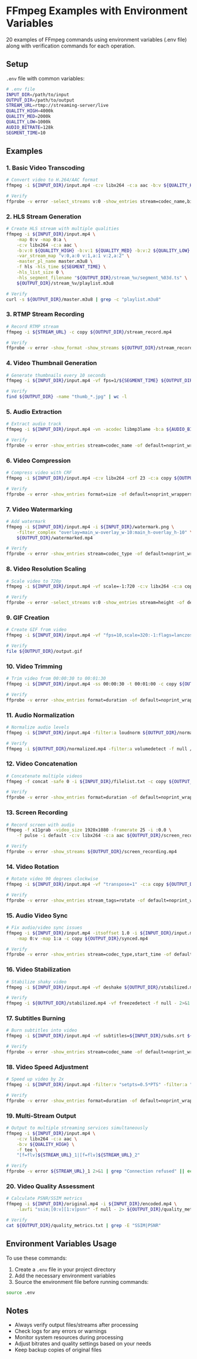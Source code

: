 # FFmpeg Examples with Environment Variables

20 examples of FFmpeg commands using environment variables (.env file) along with verification commands for each operation.

## Setup
`.env` file with common variables:

```bash
# .env file
INPUT_DIR=/path/to/input
OUTPUT_DIR=/path/to/output
STREAM_URL=rtmp://streaming-server/live
QUALITY_HIGH=4000k
QUALITY_MED=2000k
QUALITY_LOW=1000k
AUDIO_BITRATE=128k
SEGMENT_TIME=10
```

## Examples

### 1. Basic Video Transcoding
```bash
# Convert video to H.264/AAC format
ffmpeg -i ${INPUT_DIR}/input.mp4 -c:v libx264 -c:a aac -b:v ${QUALITY_HIGH} -b:a ${AUDIO_BITRATE} ${OUTPUT_DIR}/output.mp4

# Verify
ffprobe -v error -select_streams v:0 -show_entries stream=codec_name,bit_rate -of default=noprint_wrappers=1 ${OUTPUT_DIR}/output.mp4
```

### 2. HLS Stream Generation
```bash
# Create HLS stream with multiple qualities
ffmpeg -i ${INPUT_DIR}/input.mp4 \
    -map 0:v -map 0:a \
    -c:v libx264 -c:a aac \
    -b:v:0 ${QUALITY_HIGH} -b:v:1 ${QUALITY_MED} -b:v:2 ${QUALITY_LOW} \
    -var_stream_map "v:0,a:0 v:1,a:1 v:2,a:2" \
    -master_pl_name master.m3u8 \
    -f hls -hls_time ${SEGMENT_TIME} \
    -hls_list_size 0 \
    -hls_segment_filename "${OUTPUT_DIR}/stream_%v/segment_%03d.ts" \
    ${OUTPUT_DIR}/stream_%v/playlist.m3u8

# Verify
curl -s ${OUTPUT_DIR}/master.m3u8 | grep -c "playlist.m3u8"
```

### 3. RTMP Stream Recording
```bash
# Record RTMP stream
ffmpeg -i ${STREAM_URL} -c copy ${OUTPUT_DIR}/stream_record.mp4

# Verify
ffprobe -v error -show_format -show_streams ${OUTPUT_DIR}/stream_record.mp4
```

### 4. Video Thumbnail Generation
```bash
# Generate thumbnails every 10 seconds
ffmpeg -i ${INPUT_DIR}/input.mp4 -vf fps=1/${SEGMENT_TIME} ${OUTPUT_DIR}/thumb_%03d.jpg

# Verify
find ${OUTPUT_DIR} -name "thumb_*.jpg" | wc -l
```

### 5. Audio Extraction
```bash
# Extract audio track
ffmpeg -i ${INPUT_DIR}/input.mp4 -vn -acodec libmp3lame -b:a ${AUDIO_BITRATE} ${OUTPUT_DIR}/audio.mp3

# Verify
ffprobe -v error -show_entries stream=codec_name -of default=noprint_wrappers=1 ${OUTPUT_DIR}/audio.mp3
```

### 6. Video Compression
```bash
# Compress video with CRF
ffmpeg -i ${INPUT_DIR}/input.mp4 -c:v libx264 -crf 23 -c:a copy ${OUTPUT_DIR}/compressed.mp4

# Verify
ffprobe -v error -show_entries format=size -of default=noprint_wrappers=1 ${OUTPUT_DIR}/compressed.mp4
```

### 7. Video Watermarking
```bash
# Add watermark
ffmpeg -i ${INPUT_DIR}/input.mp4 -i ${INPUT_DIR}/watermark.png \
    -filter_complex "overlay=main_w-overlay_w-10:main_h-overlay_h-10" \
    ${OUTPUT_DIR}/watermarked.mp4

# Verify
ffprobe -v error -show_entries stream=codec_type -of default=noprint_wrappers=1 ${OUTPUT_DIR}/watermarked.mp4
```

### 8. Video Resolution Scaling
```bash
# Scale video to 720p
ffmpeg -i ${INPUT_DIR}/input.mp4 -vf scale=-1:720 -c:v libx264 -c:a copy ${OUTPUT_DIR}/720p.mp4

# Verify
ffprobe -v error -select_streams v:0 -show_entries stream=height -of default=noprint_wrappers=1 ${OUTPUT_DIR}/720p.mp4
```

### 9. GIF Creation
```bash
# Create GIF from video
ffmpeg -i ${INPUT_DIR}/input.mp4 -vf "fps=10,scale=320:-1:flags=lanczos" -c:v gif ${OUTPUT_DIR}/output.gif

# Verify
file ${OUTPUT_DIR}/output.gif
```

### 10. Video Trimming
```bash
# Trim video from 00:00:30 to 00:01:30
ffmpeg -i ${INPUT_DIR}/input.mp4 -ss 00:00:30 -t 00:01:00 -c copy ${OUTPUT_DIR}/trimmed.mp4

# Verify
ffprobe -v error -show_entries format=duration -of default=noprint_wrappers=1 ${OUTPUT_DIR}/trimmed.mp4
```

### 11. Audio Normalization
```bash
# Normalize audio levels
ffmpeg -i ${INPUT_DIR}/input.mp4 -filter:a loudnorm ${OUTPUT_DIR}/normalized.mp4

# Verify
ffmpeg -i ${OUTPUT_DIR}/normalized.mp4 -filter:a volumedetect -f null /dev/null 2>&1 | grep max_volume
```

### 12. Video Concatenation
```bash
# Concatenate multiple videos
ffmpeg -f concat -safe 0 -i ${INPUT_DIR}/filelist.txt -c copy ${OUTPUT_DIR}/concatenated.mp4

# Verify
ffprobe -v error -show_entries format=duration -of default=noprint_wrappers=1 ${OUTPUT_DIR}/concatenated.mp4
```

### 13. Screen Recording
```bash
# Record screen with audio
ffmpeg -f x11grab -video_size 1920x1080 -framerate 25 -i :0.0 \
    -f pulse -i default -c:v libx264 -c:a aac ${OUTPUT_DIR}/screen_recording.mp4

# Verify
ffprobe -v error -show_streams ${OUTPUT_DIR}/screen_recording.mp4
```

### 14. Video Rotation
```bash
# Rotate video 90 degrees clockwise
ffmpeg -i ${INPUT_DIR}/input.mp4 -vf "transpose=1" -c:a copy ${OUTPUT_DIR}/rotated.mp4

# Verify
ffprobe -v error -show_entries stream_tags=rotate -of default=noprint_wrappers=1 ${OUTPUT_DIR}/rotated.mp4
```

### 15. Audio Video Sync
```bash
# Fix audio/video sync issues
ffmpeg -i ${INPUT_DIR}/input.mp4 -itsoffset 1.0 -i ${INPUT_DIR}/input.mp4 \
    -map 0:v -map 1:a -c copy ${OUTPUT_DIR}/synced.mp4

# Verify
ffprobe -v error -show_entries stream=codec_type,start_time -of default=noprint_wrappers=1 ${OUTPUT_DIR}/synced.mp4
```

### 16. Video Stabilization
```bash
# Stabilize shaky video
ffmpeg -i ${INPUT_DIR}/input.mp4 -vf deshake ${OUTPUT_DIR}/stabilized.mp4

# Verify
ffmpeg -i ${OUTPUT_DIR}/stabilized.mp4 -vf freezedetect -f null - 2>&1 | grep freeze_
```

### 17. Subtitles Burning
```bash
# Burn subtitles into video
ffmpeg -i ${INPUT_DIR}/input.mp4 -vf subtitles=${INPUT_DIR}/subs.srt ${OUTPUT_DIR}/with_subs.mp4

# Verify
ffprobe -v error -show_entries stream=codec_name -of default=noprint_wrappers=1 ${OUTPUT_DIR}/with_subs.mp4
```

### 18. Video Speed Adjustment
```bash
# Speed up video by 2x
ffmpeg -i ${INPUT_DIR}/input.mp4 -filter:v "setpts=0.5*PTS" -filter:a "atempo=2.0" ${OUTPUT_DIR}/fast.mp4

# Verify
ffprobe -v error -show_entries format=duration -of default=noprint_wrappers=1 ${OUTPUT_DIR}/fast.mp4
```

### 19. Multi-Stream Output
```bash
# Output to multiple streaming services simultaneously
ffmpeg -i ${INPUT_DIR}/input.mp4 \
    -c:v libx264 -c:a aac \
    -b:v ${QUALITY_HIGH} \
    -f tee \
    "[f=flv]${STREAM_URL}_1|[f=flv]${STREAM_URL}_2"

# Verify
ffprobe -v error ${STREAM_URL}_1 2>&1 | grep "Connection refused" || echo "Stream 1 is active"
```

### 20. Video Quality Assessment
```bash
# Calculate PSNR/SSIM metrics
ffmpeg -i ${INPUT_DIR}/original.mp4 -i ${INPUT_DIR}/encoded.mp4 \
    -lavfi "ssim;[0:v][1:v]psnr" -f null - 2> ${OUTPUT_DIR}/quality_metrics.txt

# Verify
cat ${OUTPUT_DIR}/quality_metrics.txt | grep -E "SSIM|PSNR"
```

## Environment Variables Usage

To use these commands:

1. Create a `.env` file in your project directory
2. Add the necessary environment variables
3. Source the environment file before running commands:
```bash
source .env
```

## Notes

- Always verify output files/streams after processing
- Check logs for any errors or warnings
- Monitor system resources during processing
- Adjust bitrates and quality settings based on your needs
- Keep backup copies of original files